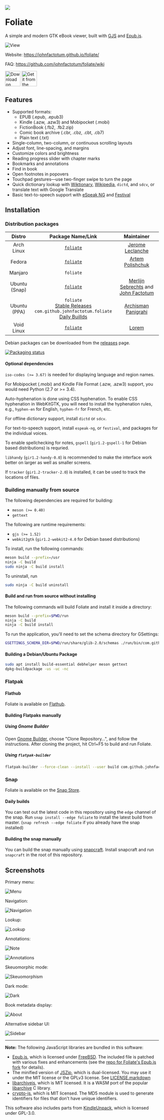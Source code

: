 <img src="data/com.github.johnfactotum.Foliate.svg" align="left">

# Foliate

A simple and modern GTK eBook viewer, built with [GJS](https://gitlab.gnome.org/GNOME/gjs) and [Epub.js](https://github.com/futurepress/epub.js/).

![View](data/screenshots/view.png)

Website: https://johnfactotum.github.io/foliate/

FAQ: https://github.com/johnfactotum/foliate/wiki

<a href="https://flathub.org/apps/details/com.github.johnfactotum.Foliate"><img height="50" alt="Download on Flathub" src="https://flathub.org/assets/badges/flathub-badge-en.png"/></a> <a href="https://snapcraft.io/foliate"><img height="50" alt="Get it from the Snap Store" src="https://snapcraft.io/static/images/badges/en/snap-store-black.svg" /></a>

## Features

- Supported formats:
    - EPUB (.epub, .epub3)
    - Kindle (.azw, .azw3) and Mobipocket (.mobi)
    - FictionBook (.fb2, .fb2.zip)
    - Comic book archive (.cbr, .cbz, .cbt, .cb7)
    - Plain text (.txt)
- Single-column, two-column, or continuous scrolling layouts
- Adjust font, line-spacing, and margins
- Customize colors and brightness
- Reading progress slider with chapter marks
- Bookmarks and annotations
- Find in book
- Open footnotes in popovers
- Touchpad gestures—use two-finger swipe to turn the page
- Quick dictionary lookup with [Wiktionary](https://en.wiktionary.org/), [Wikipedia](https://en.wikipedia.org/), `dictd`, and `sdcv`, or translate text with Google Translate
- Basic text-to-speech support with [eSpeak NG](https://github.com/espeak-ng/espeak-ng) and [Festival](http://www.cstr.ed.ac.uk/projects/festival/)

## Installation

### Distribution packages

|Distro|Package Name/Link|Maintainer|
|:----:|:----:|:----:|
| Arch Linux | [`foliate`](https://www.archlinux.org/packages/community/x86_64/foliate/) | [Jerome Leclanche](https://github.com/jleclanche) |
| Fedora | [`foliate`](https://src.fedoraproject.org/rpms/foliate) | [Artem Polishchuk](https://github.com/tim77) |
| Manjaro | `foliate` | |
| Ubuntu (Snap) | [`foliate`](https://snapcraft.io/foliate) | [Merlijn Sebrechts](https://github.com/galgalesh) and [John Factotum](https://github.com/johnfactotum) |
| Ubuntu (PPA) | `foliate`<br>[Stable Releases](https://launchpad.net/~apandada1/+archive/ubuntu/foliate)<br>`com.github.johnfactotum.foliate`<br>[Daily Buillds](https://launchpad.net/~apandada1/+archive/ubuntu/foliate-daily) | [Archisman Panigrahi](https://github.com/apandada1) |
| Void Linux | [`foliate`](https://github.com/void-linux/void-packages/tree/master/srcpkgs/foliate) | [Lorem](https://github.com/not-chicken) |

Debian packages can be downloaded from the [releases](https://github.com/johnfactotum/foliate/releases) page.

[![Packaging status](https://repology.org/badge/vertical-allrepos/foliate.svg)](https://repology.org/project/foliate/versions)

#### Optional dependencies

`iso-codes (>= 3.67)` is needed for displaying language and region names.

For Mobipocket (.mobi) and Kindle File Format (.azw, .azw3) support, you would need Python (2.7 or >= 3.4).

Auto-hyphenation is done using CSS hyphenation. To enable CSS hyphenation in WebKitGTK, you will need to install the hyphenation rules, e.g., `hyphen-en` for English, `hyphen-fr` for French, etc.

For offline dictionary support, install `dictd` or `sdcv`.

For text-to-speech support, install `espeak-ng`, or `festival`, and packages for the individual voices.

To enable spellchecking for notes, `gspell` (`gir1.2-gspell-1` for Debian based distributions) is requried.

`libhandy` (`gir1.2-handy-0.0`) is recommended to make the interface work better on larger as well as smaller screens.

If `tracker` (`gir1.2-tracker-2.0`) is installed, it can be used to track the locations of files.

### Building manually from source

The following dependencies are required for building:

- `meson (>= 0.40)`
- `gettext`

The following are runtime requirements:

- `gjs (>= 1.52)`
- `webkit2gtk` (`gir1.2-webkit2-4.0` for Debian based distributions)

To install, run the following commands:

```bash
meson build --prefix=/usr
ninja -C build
sudo ninja -C build install
```

To uninstall, run

```bash
sudo ninja -C build uninstall
```

#### Build and run from source without installing

The following commands will build Foliate and install it inside a directory:

```bash
meson build --prefix=$PWD/run
ninja -C build
ninja -C build install
```

To run the application, you'll need to set the schema directory for GSettings:

```bash
GSETTINGS_SCHEMA_DIR=$PWD/run/share/glib-2.0/schemas ./run/bin/com.github.johnfactotum.Foliate
```

#### Building a Debian/Ubuntu Package

```bash
sudo apt install build-essential debhelper meson gettext
dpkg-buildpackage -us -uc -nc
```

### Flatpak

#### Flathub

Foliate is available on [Flathub](https://flathub.org/apps/details/com.github.johnfactotum.Foliate).

#### Building Flatpaks manually

##### Using Gnome Builder

Open [Gnome Builder](https://wiki.gnome.org/Apps/Builder), choose "Clone Repository…", and follow the instructions. After cloning the project, hit Ctrl+F5 to build and run Foliate.

##### Using `flatpak-builder`

```bash
flatpak-builder --force-clean --install --user build com.github.johnfactotum.Foliate.json
```

### Snap

Foliate is available on the [Snap Store](https://snapcraft.io/foliate).

#### Daily builds

You can test out the latest code in this repository using the `edge` channel of the snap. Run `snap install --edge foliate` to install the latest build from master. (`snap refresh --edge foliate` if you already have the snap installed)

#### Building the snap manually

You can build the snap manually using [snapcraft](https://snapcraft.io/snapcraft). Install snapcraft and run `snapcraft` in the root of this repository.

## Screenshots

Primary menu:

![Menu](data/screenshots/menu.png)

Navigation:

![Navigation](data/screenshots/navigation.png)

Lookup:

![Lookup](data/screenshots/lookup.png)

Annotations:

![Note](data/screenshots/note.png)

![Annotations](data/screenshots/annotations.png)

Skeuomorphic mode:

![Skeuomorphism](data/screenshots/skeuomorphism.png)

Dark mode:

![Dark](data/screenshots/dark.png)

Book metadata display:

![About](data/screenshots/about.png)

Alternative sidebar UI:

![Sidebar](data/screenshots/sidebar.png)

---

**Note:** The following JavaScript libraries are bundled in this software:

- [Epub.js](https://github.com/futurepress/epub.js/), which is licensed under [FreeBSD](https://github.com/futurepress/epub.js/blob/master/license). The included file is patched with various fixes and enhancements (see the [repo for Foliate's Epub.js fork](https://github.com/johnfactotum/epub.js) for details).
- The minified version of [JSZip](https://stuk.github.io/jszip/), which is dual-licensed. You may use it under the MIT license or the GPLv3 license. See [LICENSE.markdown](https://github.com/Stuk/jszip/blob/master/LICENSE.markdown)
- [libarchivejs](https://github.com/nika-begiashvili/libarchivejs), which is MIT licensed. It is a WASM port of the popular [libarchive](https://github.com/libarchive/libarchive) C library.
- [crypto-js](https://github.com/brix/crypto-js), which is MIT licensed. The MD5 module is used to generate identifiers for files that don't have unique identifiers.

This software also includes parts from [KindleUnpack](https://github.com/kevinhendricks/KindleUnpack), which is licensed under GPL-3.0.
